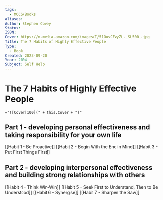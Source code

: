 ```yaml
---
tags:
  - MOCS/Books
aliases: 
Author: Stephen Covey
Status: 
ISBN: 
Cover: https://m.media-amazon.com/images/I/51OuvCFwyZL._SL500_.jpg
Title: The 7 Habits of Highly Effective People
Type:
  - Book
Created: 2023-09-20
Year: 2004
Subject: Self Help
---
```

# The 7 Habits of Highly Effective People

`="![Cover|100](" + this.Cover + ")"`

## Part 1 - developing personal effectiveness and taking responsibility for your own life

[[Habit 1 - Be Proactive]]
[[Habit 2 - Begin With the End in Mind]]
[[Habit 3 - Put First Things First]]

## Part 2 - developing interpersonal effectiveness and building strong relationships with others

[[Habit 4 - Think Win-Win]]
[[Habit 5 - Seek First to Understand, Then to Be Understood]]
[[Habit 6 - Synergise]]
[[Habit 7 - Sharpen the Saw]]
